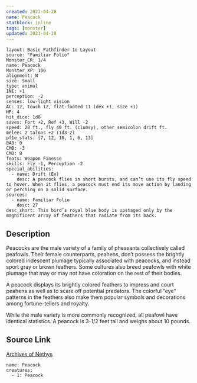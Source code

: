 ```yaml
---
created: 2023-04-28
name: Peacock
statblock: inline
tags: [monster]
updated: 2023-04-28
---
```

```statblock
layout: Basic Pathfinder 1e Layout
source: "Familiar Folio"
Monster_CR: 1/4
name: Peacock
Monster_XP: 100
alignment: N
size: Small
type: animal
INI: +1
perception: -2
senses: low-light vision
AC: 12, touch 12, flat-footed 11 (dex +1, size +1)
HP: 4
hit_dice: 1d8
saves: Fort +2, Ref +3, Will -2
speed: 20 ft., fly 40 ft. (clumsy), other_semicolon drift ft.
melee: 2 talons +2 (1d3-2)
pf1e_stats: [7, 12, 10, 1, 6, 13]
BAB: 0
CMB: -3
CMD: 8
feats: Weapon Finesse
skills: Fly -1, Perception -2
special_abilities:
  - name: Drift (Ex)
    desc: A peacock flies in short bursts, and can’t use its fly speed to hover. When it flies, a peacock must end its move action by landing or perching on a solid surface.
sources:
  - name: Familiar Folio
    desc: 27
desc_short: This bird’s royal blue body is upstaged only by the magnificent array of feathers that radiate from its back.
```
## Description
Peacocks are the male variety of a family of pheasants collectively called peafowls. Their female counterparts, peahens, don’t possess the brightly colored iridescent plumage typically associated with peacocks, and instead sport gray or brown feathers. Some cultures also breed peafowls with white plumage that may or may not have coloration on the rest of their bodies.

A peacock displays its brightly colored feathers to impress and court peahens as well as to scare off potential predators. The colorful “eye” patterns in the feathers also make them popular symbols and decorations among fortune-tellers and royalty.

While the male variety is more commonly recognized, all peafowl have identical statistics. A peacock is 3-1/2 feet tall and weighs about 10 pounds.
## Source Link
[Archives of Nethys](https://aonprd.com/MonsterDisplay.aspx?ItemName=Peacock)
```encounter-table
name: Peacock
creatures:
  - 1: Peacock
```
